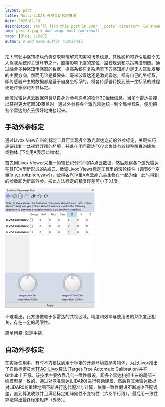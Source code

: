 ```yaml
---
layout: post
title: Multi-LiDAR 外参自动标定算法
date: 2025-02-19
description: You’ll find this post in your `_posts` directory. Go ahead and edit it and re-build the site to see your changes. # Add post description (optional)
img: post-6.jpg # Add image post (optional)
tags: [Blog, LiDAR]
author: # Add name author (optional)
---
```


无人驾驶中感知模块负责获取和理解其周围的场景信息，其性能和可靠性是整个无人驾驶系统的关键环节之一，直接影响下游的定位、路线规划和决策等控制链。通过融合多种感知传感器的数据，提高系统在复杂场景下的感知能力是无人驾驶发展的主要方向。然而无论是摄像头、毫米波雷达还是激光雷达，都有自己的坐标系，即传感器产生的数据都是基于自身坐标系的。将各传感器转换到统一坐标系的过程便是传感器的外参标定。

而激光雷达点云数据包含以自身为参考原点的物体3D坐标信息。当多个雷达拼接以获得更大范围3D覆盖时，通过外参将各个激光雷达统一到全局坐标系，便能把各个雷达的点云很好地拼接起来。

## 手动外参标定

通过Livox View自带的标定工具可实现多个激光雷达之前的外参标定，关键技巧是要找到一处视野开阔的环境，并且在不同雷达FOV交集处有较规整醒目的建筑或物体 (下文用A表示此物体)。

首先用Livox Viewer采集一帧较长积分时间的A点云数据，然后观察各个激光雷达在其FOV里所形成的A点云，微调Livox Views标定工具里的滚轮控件（调节6个变量[x,y,z,roll,pitch,yaw]），使得各FOV里A点云能完美重叠在一起为佳，此时得到的参数即为所需外参。按此方法标定的精度误差可小于0.1度。

![图片alt](/assets/img/lidar1.png "手动外参标定")

不难看出，此方法依赖于多雷达的共视区域，精度和效率与使用者的熟练度正相关，存在一定的局限性。

简单粗暴: 就是手搓.

## 自动外参标定

在实际使用中，有时不方便找到用于标定的开源环境或参考物体，为此Livox推出了自动标定技术[TFAC-Livox][TFAC-Livox]算法(Target-Free Automatic Calibration)并在Github上开源。该技术主要依靠几何一致性假设，即多个雷达扫描出来的局部三维模型是一致的，通过对基准雷达(LiDAR0)进行移动建图，然后将其余雷达数据对LiDAR0的重建地图不断进行迭代配准与计算，依靠一致性假设不断减少匹配误差，直到算法收敛并且满足标定矩阵刚性不变特性（六条平行线），最后用一致性算法得出最终标定矩阵（外参）。

[TFAC-Livox]: https://github.com/Livox-SDK/Livox_automatic_calibration

